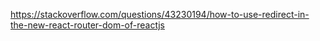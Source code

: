 https://stackoverflow.com/questions/43230194/how-to-use-redirect-in-the-new-react-router-dom-of-reactjs